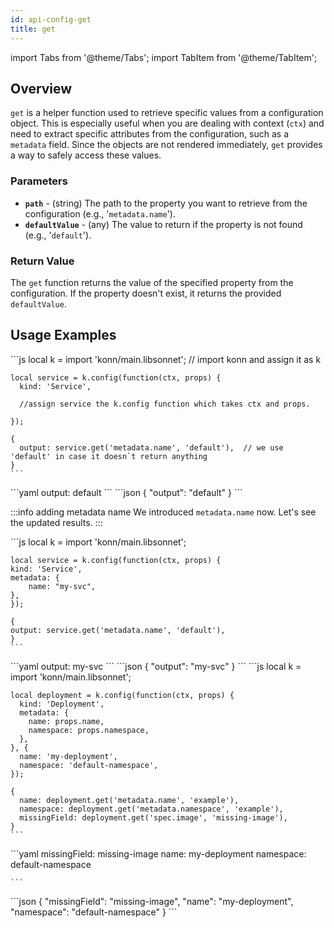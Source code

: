 ```yaml
---
id: api-config-get
title: get
---
```

import Tabs from '@theme/Tabs';
import TabItem from '@theme/TabItem';

## Overview
`get` is a helper function used to retrieve specific values from a configuration object. This is especially useful when you are dealing with context (`ctx`) and need to extract specific attributes from the configuration, such as a `metadata` field. Since the objects are not rendered immediately, `get` provides a way to safely access these values.

### Parameters
- **`path`** - (string) The path to the property you want to retrieve from the configuration (e.g., '`metadata.name`').
- **`defaultValue`** - (any) The value to return if the property is not found (e.g., '`default`').

### Return Value
The `get` function returns the value of the specified property from the configuration. If the property doesn't exist, it returns the provided `defaultValue`.

## Usage Examples
<Tabs>
  <TabItem value="jsonnet" label="Jsonnet" default>
    ```js
    local k = import 'konn/main.libsonnet';
    // import konn and assign it as k


    local service = k.config(function(ctx, props) {
      kind: 'Service',

      //assign service the k.config function which takes ctx and props.

    });

    {
      output: service.get('metadata.name', 'default'),  // we use 'default' in case it doesn`t return anything
    }
    ``` 
  </TabItem>
  <TabItem value="yaml" label="YAML Output">
    ```yaml
    output: default
    ```
  </TabItem>
  <TabItem value="json" label="JSON Output">
    ```json
    {
      "output": "default"
    }
    ```
  </TabItem>
</Tabs>

:::info adding metadata name 
We introduced `metadata.name` now. Let's see the updated results.
:::

<Tabs>
  <TabItem value="jsonnet" label="Jsonnet" default>
    ```js
    local k = import 'konn/main.libsonnet';


    local service = k.config(function(ctx, props) {
    kind: 'Service',
    metadata: {
        name: "my-svc",
    },
    });

    {
    output: service.get('metadata.name', 'default'), 
    }
    ``` 
  </TabItem>
  <TabItem value="yaml" label="YAML Output">
    ```yaml
    output: my-svc
    ```
  </TabItem>
  <TabItem value="json" label="JSON Output">
    ```json
    {
      "output": "my-svc"
    }
    ```
  </TabItem>
</Tabs>


<Tabs>
  <TabItem value="jsonnet" label="Jsonnet" default>
    ```js
    local k = import 'konn/main.libsonnet';

    local deployment = k.config(function(ctx, props) {
      kind: 'Deployment',
      metadata: {
        name: props.name,
        namespace: props.namespace,
      },
    }, {
      name: 'my-deployment',
      namespace: 'default-namespace',
    });

    {
      name: deployment.get('metadata.name', 'example'),
      namespace: deployment.get('metadata.namespace', 'example'),
      missingField: deployment.get('spec.image', 'missing-image'),
    }
    ``` 
  </TabItem>
  <TabItem value="yaml" label="YAML Output">
    ```yaml
    missingField: missing-image
    name: my-deployment
    namespace: default-namespace

    ```
  </TabItem>
  <TabItem value="json" label="JSON Output">
    ```json
    {
       "missingField": "missing-image",
       "name": "my-deployment",
       "namespace": "default-namespace"
    }
    ```
  </TabItem>
</Tabs>
